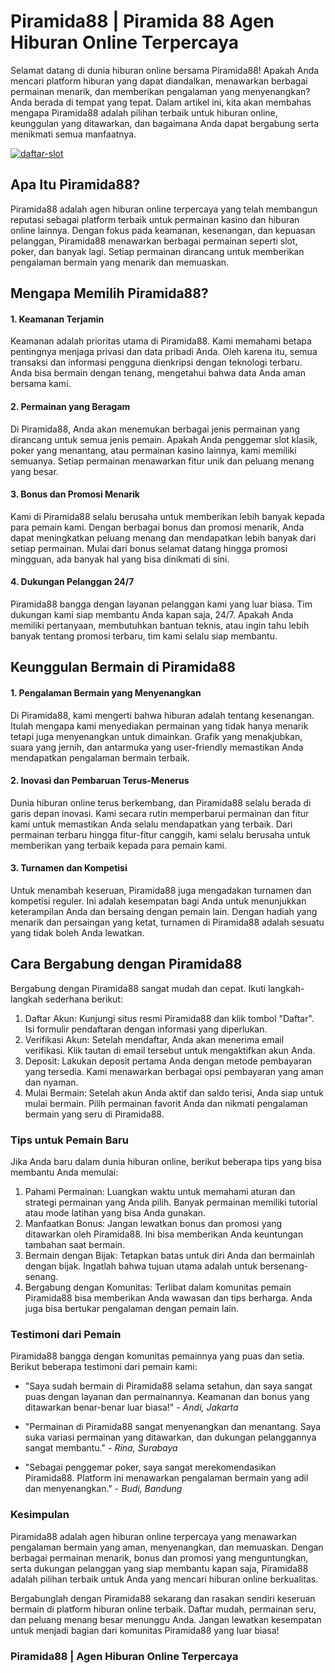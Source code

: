 Piramida88 | Piramida 88 Agen Hiburan Online Terpercaya
=======================================================

Selamat datang di dunia hiburan online bersama Piramida88! Apakah Anda mencari platform hiburan yang dapat diandalkan, menawarkan berbagai permainan menarik, dan memberikan pengalaman yang menyenangkan? Anda berada di tempat yang tepat. Dalam artikel ini, kita akan membahas mengapa Piramida88 adalah pilihan terbaik untuk hiburan online, keunggulan yang ditawarkan, dan bagaimana Anda dapat bergabung serta menikmati semua manfaatnya.

[![daftar-slot](https://i.ibb.co.com/8DMQ291/daftar-slot.gif)](https://about.me/simonadam)

Apa Itu Piramida88?
-------------------

Piramida88 adalah agen hiburan online terpercaya yang telah membangun reputasi sebagai platform terbaik untuk permainan kasino dan hiburan online lainnya. Dengan fokus pada keamanan, kesenangan, dan kepuasan pelanggan, Piramida88 menawarkan berbagai permainan seperti slot, poker, dan banyak lagi. Setiap permainan dirancang untuk memberikan pengalaman bermain yang menarik dan memuaskan.

Mengapa Memilih Piramida88?
---------------------------

#### 1\. Keamanan Terjamin

Keamanan adalah prioritas utama di Piramida88. Kami memahami betapa pentingnya menjaga privasi dan data pribadi Anda. Oleh karena itu, semua transaksi dan informasi pengguna dienkripsi dengan teknologi terbaru. Anda bisa bermain dengan tenang, mengetahui bahwa data Anda aman bersama kami.

#### 2\. Permainan yang Beragam

Di Piramida88, Anda akan menemukan berbagai jenis permainan yang dirancang untuk semua jenis pemain. Apakah Anda penggemar slot klasik, poker yang menantang, atau permainan kasino lainnya, kami memiliki semuanya. Setiap permainan menawarkan fitur unik dan peluang menang yang besar.

#### 3\. Bonus dan Promosi Menarik

Kami di Piramida88 selalu berusaha untuk memberikan lebih banyak kepada para pemain kami. Dengan berbagai bonus dan promosi menarik, Anda dapat meningkatkan peluang menang dan mendapatkan lebih banyak dari setiap permainan. Mulai dari bonus selamat datang hingga promosi mingguan, ada banyak hal yang bisa dinikmati di sini.

#### 4\. Dukungan Pelanggan 24/7

Piramida88 bangga dengan layanan pelanggan kami yang luar biasa. Tim dukungan kami siap membantu Anda kapan saja, 24/7. Apakah Anda memiliki pertanyaan, membutuhkan bantuan teknis, atau ingin tahu lebih banyak tentang promosi terbaru, tim kami selalu siap membantu.

Keunggulan Bermain di Piramida88
--------------------------------

#### 1\. Pengalaman Bermain yang Menyenangkan

Di Piramida88, kami mengerti bahwa hiburan adalah tentang kesenangan. Itulah mengapa kami menyediakan permainan yang tidak hanya menarik tetapi juga menyenangkan untuk dimainkan. Grafik yang menakjubkan, suara yang jernih, dan antarmuka yang user-friendly memastikan Anda mendapatkan pengalaman bermain terbaik.

#### 2\. Inovasi dan Pembaruan Terus-Menerus

Dunia hiburan online terus berkembang, dan Piramida88 selalu berada di garis depan inovasi. Kami secara rutin memperbarui permainan dan fitur kami untuk memastikan Anda selalu mendapatkan yang terbaik. Dari permainan terbaru hingga fitur-fitur canggih, kami selalu berusaha untuk memberikan yang terbaik kepada para pemain kami.

#### 3\. Turnamen dan Kompetisi

Untuk menambah keseruan, Piramida88 juga mengadakan turnamen dan kompetisi reguler. Ini adalah kesempatan bagi Anda untuk menunjukkan keterampilan Anda dan bersaing dengan pemain lain. Dengan hadiah yang menarik dan persaingan yang ketat, turnamen di Piramida88 adalah sesuatu yang tidak boleh Anda lewatkan.

Cara Bergabung dengan Piramida88
--------------------------------

Bergabung dengan Piramida88 sangat mudah dan cepat. Ikuti langkah-langkah sederhana berikut:

1.  Daftar Akun: Kunjungi situs resmi Piramida88 dan klik tombol "Daftar". Isi formulir pendaftaran dengan informasi yang diperlukan.
2.  Verifikasi Akun: Setelah mendaftar, Anda akan menerima email verifikasi. Klik tautan di email tersebut untuk mengaktifkan akun Anda.
3.  Deposit: Lakukan deposit pertama Anda dengan metode pembayaran yang tersedia. Kami menawarkan berbagai opsi pembayaran yang aman dan nyaman.
4.  Mulai Bermain: Setelah akun Anda aktif dan saldo terisi, Anda siap untuk mulai bermain. Pilih permainan favorit Anda dan nikmati pengalaman bermain yang seru di Piramida88.

### Tips untuk Pemain Baru

Jika Anda baru dalam dunia hiburan online, berikut beberapa tips yang bisa membantu Anda memulai:

1.  Pahami Permainan: Luangkan waktu untuk memahami aturan dan strategi permainan yang Anda pilih. Banyak permainan memiliki tutorial atau mode latihan yang bisa Anda gunakan.
2.  Manfaatkan Bonus: Jangan lewatkan bonus dan promosi yang ditawarkan oleh Piramida88. Ini bisa memberikan Anda keuntungan tambahan saat bermain.
3.  Bermain dengan Bijak: Tetapkan batas untuk diri Anda dan bermainlah dengan bijak. Ingatlah bahwa tujuan utama adalah untuk bersenang-senang.
4.  Bergabung dengan Komunitas: Terlibat dalam komunitas pemain Piramida88 bisa memberikan Anda wawasan dan tips berharga. Anda juga bisa bertukar pengalaman dengan pemain lain.

### Testimoni dari Pemain

Piramida88 bangga dengan komunitas pemainnya yang puas dan setia. Berikut beberapa testimoni dari pemain kami:

*   "Saya sudah bermain di Piramida88 selama setahun, dan saya sangat puas dengan layanan dan permainannya. Keamanan dan bonus yang ditawarkan benar-benar luar biasa!" - _Andi, Jakarta_
    
*   "Permainan di Piramida88 sangat menyenangkan dan menantang. Saya suka variasi permainan yang ditawarkan, dan dukungan pelanggannya sangat membantu." - _Rina, Surabaya_
    
*   "Sebagai penggemar poker, saya sangat merekomendasikan Piramida88. Platform ini menawarkan pengalaman bermain yang adil dan menyenangkan." - _Budi, Bandung_
    

### Kesimpulan

Piramida88 adalah agen hiburan online terpercaya yang menawarkan pengalaman bermain yang aman, menyenangkan, dan memuaskan. Dengan berbagai permainan menarik, bonus dan promosi yang menguntungkan, serta dukungan pelanggan yang siap membantu kapan saja, Piramida88 adalah pilihan terbaik untuk Anda yang mencari hiburan online berkualitas.

Bergabunglah dengan Piramida88 sekarang dan rasakan sendiri keseruan bermain di platform hiburan online terbaik. Daftar mudah, permainan seru, dan peluang menang besar menunggu Anda. Jangan lewatkan kesempatan untuk menjadi bagian dari komunitas Piramida88 yang luar biasa!

### Piramida88 | Agen Hiburan Online Terpercaya

<!---
piramida88/piramida88 is a ✨ special ✨ repository because its `README.md` (this file) appears on your GitHub profile.
You can click the Preview link to take a look at your changes.
--->

